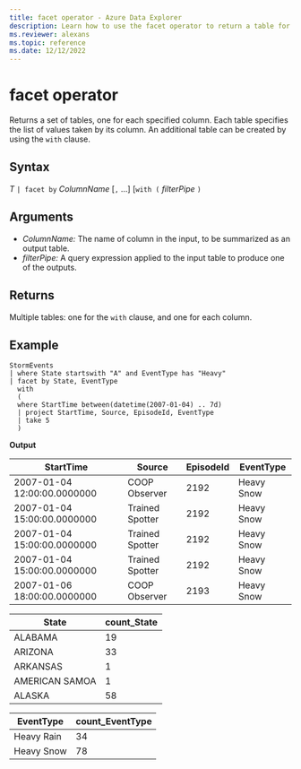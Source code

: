 ```yaml
---
title: facet operator - Azure Data Explorer
description: Learn how to use the facet operator to return a table for each specified column.
ms.reviewer: alexans
ms.topic: reference
ms.date: 12/12/2022
---
```

# facet operator

Returns a set of tables, one for each specified column.
Each table specifies the list of values taken by its column.
An additional table can be created by using the `with` clause.

## Syntax

*T* `| facet by` *ColumnName* [`,` ...] [`with (` *filterPipe* `)`

## Arguments

* *ColumnName:* The name of column in the input, to be summarized as an output table.
* *filterPipe:* A query expression applied to the input table to produce one of the outputs.

## Returns

Multiple tables: one for the `with` clause, and one for each column.

## Example

<!-- csl: https://help.kusto.windows.net/Samples -->
```kusto
StormEvents
| where State startswith "A" and EventType has "Heavy"
| facet by State, EventType
  with 
  (
  where StartTime between(datetime(2007-01-04) .. 7d) 
  | project StartTime, Source, EpisodeId, EventType
  | take 5
  )
```

**Output**

|StartTime|Source|EpisodeId|EventType|
|---|---|---|---|
|2007-01-04 12:00:00.0000000|COOP Observer|2192|Heavy Snow|
|2007-01-04 15:00:00.0000000|Trained Spotter|2192|Heavy Snow|
|2007-01-04 15:00:00.0000000|Trained Spotter|2192|Heavy Snow|
|2007-01-04 15:00:00.0000000|Trained Spotter|2192|Heavy Snow|
|2007-01-06 18:00:00.0000000|COOP Observer|2193|Heavy Snow|

|State|count_State|
|---|---|
|ALABAMA|19|
|ARIZONA|33|
|ARKANSAS|1|
|AMERICAN SAMOA|1|
|ALASKA|58|

|EventType|count_EventType|
|---|---|
|Heavy Rain|34|
|Heavy Snow|78|
